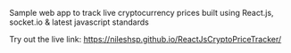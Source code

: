 Sample web app to track live cryptocurrency prices built using React.js, socket.io & latest javascript standards

Try out the live link: https://nileshsp.github.io/ReactJsCryptoPriceTracker/
